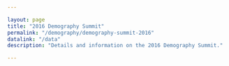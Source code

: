```yaml
---

layout: page
title: "2016 Demography Summit"
permalink: "/demography/demography-summit-2016"
datalink: "/data"
description: "Details and information on the 2016 Demography Summit."

---
```

